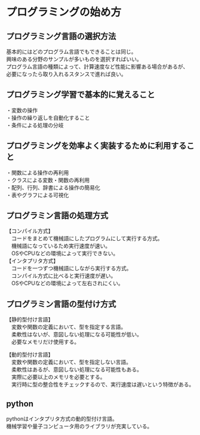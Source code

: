 # プログラミングの始め方

## プログラミング言語の選択方法  
基本的にはどのプログラム言語でもできることは同じ。  
興味のある分野のサンプルが多いものを選択すればいい。  
プログラム言語の種類によって、計算速度など性能に影響ある場合があるが、  
必要になったら取り入れるスタンスで進れば良い。   
  
## プログラミング学習で基本的に覚えること  
・変数の操作  
・操作の繰り返しを自動化すること  
・条件による処理の分岐  

## プログラミングを効率よく実装するために利用すること
・関数による操作の再利用  
・クラスによる変数・関数の再利用  
・配列、行列、辞書による操作の簡易化  
・表やグラフによる可視化  

## プログラミン言語の処理方式  
【コンパイル方式】  
　コードをまとめて機械語にしたプログラムにして実行する方式。  
　機械語になっているため実行速度が速い。  
　OSやCPUなどの環境によって実行できない。  
【インタプリタ方式】    
　コードを一つずつ機械語にしながら実行する方式。  
　コンパイル方式に比べると実行速度が遅い。  
　OSやCPUなどの環境によって左右されにくい。 

## プログラミン言語の型付け方式  
【静的型付け言語】  
　変数や関数の定義において、型を指定する言語。  
　柔軟性はないが、意図しない処理になる可能性が低い。  
　必要なメモリだけ使用する。  

【動的型付け言語】  
　変数や関数の定義において、型を指定しない言語。  
　柔軟性はあるが、意図しない処理になる可能性もある。  
　実際に必要以上のメモリを必要とする。  
　実行時に型の整合性をチェックするので、実行速度は遅いという特徴がある。

## python
pythonはインタプリタ方式の動的型付け言語。  
機械学習や量子コンピュータ用のライブラリが充実している。 